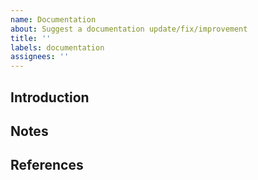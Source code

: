 ```yaml
---
name: Documentation
about: Suggest a documentation update/fix/improvement
title: ''
labels: documentation
assignees: ''
---
```


## Introduction

<!-- write a brief description of the work that needs to be done -->

## Notes <!-- optional -->

<!-- add additional specifics -->

## References <!-- optional -->

<!--

 - [name](href)

-->

